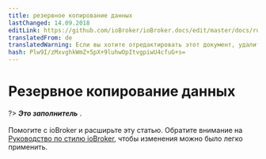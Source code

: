 ```yaml
---
title: резервное копирование данных
lastChanged: 14.09.2018
editLink: https://github.com/ioBroker/ioBroker.docs/edit/master/docs/ru/config/backup.md
translatedFrom: de
translatedWarning: Если вы хотите отредактировать этот документ, удалите поле «translationFrom», в противном случае этот документ будет снова автоматически переведен
hash: Plw9I/zMxvghkWmZ+5pX+9luhwOpItvgpiwU4cfuG+s=
---
```

# Резервное копирование данных
?> ***Это заполнитель*** .<br><br> Помогите с ioBroker и расширьте эту статью. Обратите внимание на [Руководство по стилю ioBroker](https://www.iobroker.net/#de/documentation/community/styleguidedoc.md), чтобы изменения можно было легко применить.